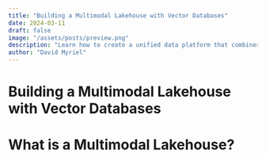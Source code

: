 ```yaml
---
title: "Building a Multimodal Lakehouse with Vector Databases"
date: 2024-03-11
draft: false
image: "/assets/posts/preview.png"
description: "Learn how to create a unified data platform that combines structured, unstructured, and vector data for comprehensive AI applications and analytics."
author: "David Myriel"
---
```


# Building a Multimodal Lakehouse with Vector Databases

# What is a Multimodal Lakehouse?